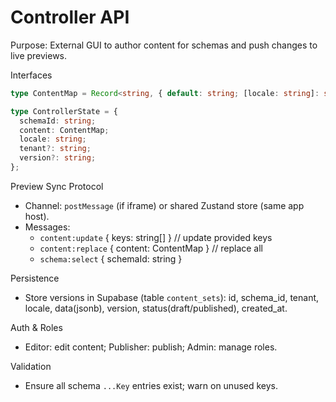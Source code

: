 # Controller API

Purpose: External GUI to author content for schemas and push changes to live previews.

Interfaces
```ts
type ContentMap = Record<string, { default: string; [locale: string]: string }>;

type ControllerState = {
  schemaId: string;
  content: ContentMap;
  locale: string;
  tenant?: string;
  version?: string;
};
```

Preview Sync Protocol
- Channel: `postMessage` (if iframe) or shared Zustand store (same app host).
- Messages:
  - `content:update` { keys: string[] } // update provided keys
  - `content:replace` { content: ContentMap } // replace all
  - `schema:select` { schemaId: string }

Persistence
- Store versions in Supabase (table `content_sets`): id, schema_id, tenant, locale, data(jsonb), version, status(draft/published), created_at.

Auth & Roles
- Editor: edit content; Publisher: publish; Admin: manage roles.

Validation
- Ensure all schema `...Key` entries exist; warn on unused keys.

